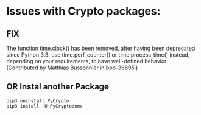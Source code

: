 # Issues with Crypto packages:
## FIX
The function time.clock() has been removed, after having been deprecated since Python 3.3: use time.perf_counter() or time.process_time() instead, depending on your requirements, to have well-defined behavior. (Contributed by Matthias Bussonnier in bpo-36895.)

## OR Instal another Package
```
pip3 uninstall PyCrypto
pip3 install -U PyCryptodome
```